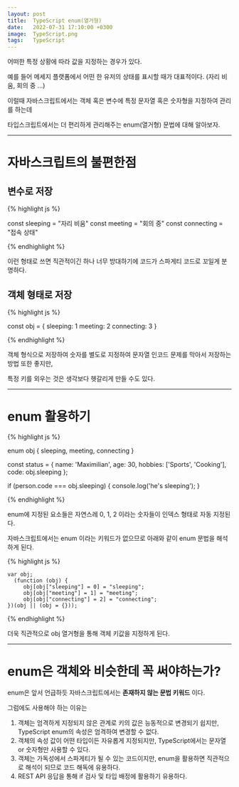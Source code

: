 ```yaml
---
layout: post
title:  TypeScript enum(열거형)
date:   2022-07-31 17:10:00 +0300
image:  TypeScript.png
tags:   TypeScript
---
```


어떠한 특정 상황에 따라 값을 지정하는 경우가 있다. 

예를 들어 메세지 플랫폼에서 어떤 한 유저의 상태를 표시할 때가 대표적이다. (자리 비움, 회의 중 ...)

이럴때 자바스크립트에서는 객체 혹은 변수에 특정 문자열 혹은 숫자형을 지정하여 관리를 하는데

타입스크립트에서는 더 편리하게 관리해주는 enum(열거형) 문법에 대해 알아보자.

---

 # 자바스크립트의 불편한점
 
 ## 변수로 저장
 
  {% highlight js %}
  
  const sleeping = "자리 비움"
  const meeting = "회의 중"
  const connecting = "접속 상태"
  
  {% endhighlight %}
  
  
  이런 형태로 쓰면 직관적이긴 하나 너무 방대하기에 코드가 스파게티 코드로 꼬일게 분명하다.
  
  ## 객체 형태로 저장
   
   
  {% highlight js %}
   
   const obj = { 
      sleeping: 1
      meeting: 2
      connecting: 3
   }
   
   {% endhighlight %}
   
   객체 형식으로 저장하여 숫자를 별도로 지정하여 문자열 인코드 문제를 막아서 저장하는 방법 또한 좋지만,
   
   특정 키를 외우는 것은 생각보다 헷갈리게 만들 수도 있다.
   
--- 

 # enum 활용하기
 
   {% highlight js %}
   
   enum obj { sleeping, meeting, connecting }
   
   const status = {
      name: 'Maximilian',
      age: 30,
      hobbies: ['Sports', 'Cooking'],
      code: obj.sleeping
   };
   
   if (person.code === obj.sleeping) {
    console.log('he's sleeping');
   }
   
   {% endhighlight %}
 
 
 enum에 지정된 요소들은 자연스레 0, 1, 2 이라는 숫자들이 인덱스 형태로 자동 지정된다.
 
 자바스크립트에서는 enum 이라는 키워드가 없으므로 아래와 같이 enum 문법을 해석하게 된다.
 
   {% highlight js %}
   
    var obj;
      (function (obj) {
         obj[obj["sleeping"] = 0] = "sleeping";
         obj[obj["meeting"] = 1] = "meeting";
         obj[obj["connecting"] = 2] = "connecting";
    })(obj || (obj = {}));
    
   {% endhighlight %}
   
   더욱 직관적으로 obj 열거형을 통해 객체 키값을 지정하게 된다.

---


# enum은 객체와 비슷한데 꼭 써야하는가?

enum은 앞서 언급하듯 자바스크립트에서는 __존재하지 않는 문법 키워드__ 이다.

그럼에도 사용해야 하는 이유는

1. 객체는 엄격하게 지정되지 않은 관계로 키의 값은 능동적으로 변경되기 쉽지만, TypeScript enum의 속성은 엄격하여 변경할 수 없다.
2. 객체의 속성 값이 어떤 타입이든 자유롭게 지정되지만, TypeScript에서는 문자열 or 숫자형만 사용할 수 있다.
3. 객체는 가독성에서 스파게티가 될 수 있는 코드이지만, enum을 활용하면 직관적으로 해석이 되므로 코드 해독에 유용하다.
4. REST API 응답을 통해 if 검사 및 타입 배정에 활용하기 유용하다.



   
